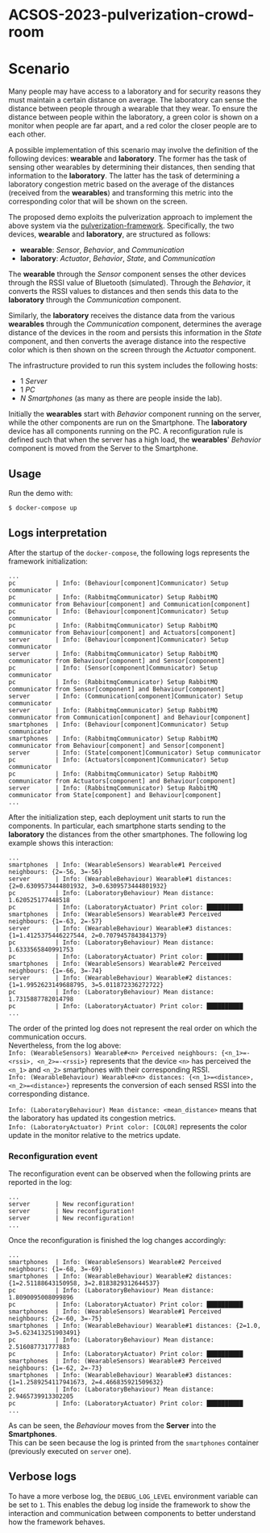 # ACSOS-2023-pulverization-crowd-room

# Scenario

Many people may have access to a laboratory and for security reasons they must maintain a certain distance on average.
The laboratory can sense the distance between people through a wearable that they wear.
To ensure the distance between people within the laboratory, a green color is shown on a monitor when people are far
apart, and a red color the closer people are to each other.

A possible implementation of this scenario may involve the definition of the following devices:
**wearable** and **laboratory**.
The former has the task of sensing other wearables by determining their distances, then sending that information to
the **laboratory**.
The latter has the task of determining a laboratory congestion metric based on the average of the distances
(received from the **wearables**) and transforming this metric into the corresponding color that will be shown on
the screen.

The proposed demo exploits the pulverization approach to implement the above system via the
[pulverization-framework](https://github.com/nicolasfara/pulverization-framework).
Specifically, the two devices, **wearable** and **laboratory**, are structured as follows:

- **wearable**: _Sensor_, _Behavior_, and _Communication_
- **laboratory**: _Actuator_, _Behavior_, _State_, and _Communication_

The **wearable** through the _Sensor_ component senses the other devices through the RSSI value of Bluetooth (simulated).
Through the _Behavior_, it converts the RSSI values to distances and then sends this data to the **laboratory** through
the _Communication_ component.

Similarly, the **laboratory** receives the distance data from the various **wearables** through the _Communication_ component,
determines the average distance of the devices in the room and persists this information in the _State_ component,
and then converts the average distance into the respective color which is then shown on the screen through
the _Actuator_ component.

The infrastructure provided to run this system includes the following hosts:

- 1 _Server_
- 1 _PC_
- $N$ _Smartphones_ (as many as there are people inside the lab).

Initially the **wearables** start with _Behavior_ component running on the server, while the other components are
run on the Smartphone.
The **laboratory** device has all components running on the PC.
A reconfiguration rule is defined such that when the server has a high load, the **wearables**' _Behavior_ component
is moved from the Server to the Smartphone.

## Usage

Run the demo with:

```bash
$ docker-compose up
```

## Logs interpretation

After the startup of the `docker-compose`, the following logs represents the framework initialization:

```
...
pc           | Info: (Behaviour[component]Communicator) Setup communicator
pc           | Info: (RabbitmqCommunicator) Setup RabbitMQ communicator from Behaviour[component] and Communication[component]
pc           | Info: (Behaviour[component]Communicator) Setup communicator
pc           | Info: (RabbitmqCommunicator) Setup RabbitMQ communicator from Behaviour[component] and Actuators[component]
server       | Info: (Behaviour[component]Communicator) Setup communicator
server       | Info: (RabbitmqCommunicator) Setup RabbitMQ communicator from Behaviour[component] and Sensor[component]
pc           | Info: (Sensor[component]Communicator) Setup communicator
pc           | Info: (RabbitmqCommunicator) Setup RabbitMQ communicator from Sensor[component] and Behaviour[component]
server       | Info: (Communication[component]Communicator) Setup communicator
server       | Info: (RabbitmqCommunicator) Setup RabbitMQ communicator from Communication[component] and Behaviour[component]
smartphones  | Info: (Behaviour[component]Communicator) Setup communicator
smartphones  | Info: (RabbitmqCommunicator) Setup RabbitMQ communicator from Behaviour[component] and Sensor[component]
server       | Info: (State[component]Communicator) Setup communicator
pc           | Info: (Actuators[component]Communicator) Setup communicator
pc           | Info: (RabbitmqCommunicator) Setup RabbitMQ communicator from Actuators[component] and Behaviour[component]
server       | Info: (RabbitmqCommunicator) Setup RabbitMQ communicator from State[component] and Behaviour[component]
...
```

After the initialization step, each deployment unit starts to run the components. In particular, each smartphone
starts sending to the **laboratory** the distances from the other smartphones.
The following log example shows this interaction:

```
...
smartphones  | Info: (WearableSensors) Wearable#1 Perceived neighbours: {2=-56, 3=-56}
server       | Info: (WearableBehaviour) Wearable#1 distances: {2=0.6309573444801932, 3=0.6309573444801932}
pc           | Info: (LaboratoryBehaviour) Mean distance: 1.620525177448518
pc           | Info: (LaboratoryActuator) Print color: ██████████
smartphones  | Info: (WearableSensors) Wearable#3 Perceived neighbours: {1=-63, 2=-57}
server       | Info: (WearableBehaviour) Wearable#3 distances: {1=1.4125375446227544, 2=0.7079457843841379}
pc           | Info: (LaboratoryBehaviour) Mean distance: 1.6333565840991753
pc           | Info: (LaboratoryActuator) Print color: ██████████
smartphones  | Info: (WearableSensors) Wearable#2 Perceived neighbours: {1=-66, 3=-74}
server       | Info: (WearableBehaviour) Wearable#2 distances: {1=1.9952623149688795, 3=5.011872336272722}
pc           | Info: (LaboratoryBehaviour) Mean distance: 1.7315887782014798
pc           | Info: (LaboratoryActuator) Print color: ██████████
...
```

The order of the printed log does not represent the real order on which the communication occurs.  
Nevertheless, from the log above:  
`Info: (WearableSensors) Wearable#<n> Perceived neighbours: {<n_1>=-<rssi>, <n_2>=-<rssi>}`
represents that the device `<n>` has perceived the `<n_1>` and `<n_2>` smartphones with their corresponding RSSI.  
`Info: (WearableBehaviour) Wearable#<n> distances: {<n_1>=<distance>, <n_2>=<distance>}` represents the conversion
of each sensed RSSI into the corresponding distance.

`Info: (LaboratoryBehaviour) Mean distance: <mean_distance>` means that the laboratory has updated its congestion metrics.  
`Info: (LaboratoryActuator) Print color: [COLOR]` represents the color update in the monitor relative to the metrics update.

### Reconfiguration event

The reconfiguration event can be observed when the following prints are reported in the log:

```
...
server       | New reconfiguration!
server       | New reconfiguration!
server       | New reconfiguration!
...
```

Once the reconfiguration is finished the log changes accordingly:

```
...
smartphones  | Info: (WearableSensors) Wearable#2 Perceived neighbours: {1=-68, 3=-69}
smartphones  | Info: (WearableBehaviour) Wearable#2 distances: {1=2.51188643150958, 3=2.8183829312644537}
pc           | Info: (LaboratoryBehaviour) Mean distance: 1.8090095008099896
pc           | Info: (LaboratoryActuator) Print color: ██████████
smartphones  | Info: (WearableSensors) Wearable#1 Perceived neighbours: {2=-60, 3=-75}
smartphones  | Info: (WearableBehaviour) Wearable#1 distances: {2=1.0, 3=5.623413251903491}
pc           | Info: (LaboratoryBehaviour) Mean distance: 2.516087731777883
pc           | Info: (LaboratoryActuator) Print color: ██████████
smartphones  | Info: (WearableSensors) Wearable#3 Perceived neighbours: {1=-62, 2=-73}
smartphones  | Info: (WearableBehaviour) Wearable#3 distances: {1=1.2589254117941673, 2=4.466835921509632}
pc           | Info: (LaboratoryBehaviour) Mean distance: 2.9465739913302205
pc           | Info: (LaboratoryActuator) Print color: ██████████
...
```

As can be seen, the _Behaviour_ moves from the **Server** into the **Smartphones**.  
This can be seen because the log is printed from the `smartphones` container (previously executed on `server` one).

## Verbose logs

To have a more verbose log, the `DEBUG_LOG_LEVEL` environment variable can be set to `1`.
This enables the debug log inside the framework to show the interaction and communication between components to
better understand how the framework behaves.
